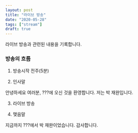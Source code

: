 ```yaml
---
layout: post
title: "라이브 방송"
date: "2020-05-28"
tags: ["stream"]
draft: true
---
```


라이브 방송과 관련된 내용을 기록합니다.

<!--more-->

### 방송의 흐름

1. 방송시작 전주(5분)

2. 인사말

안녕하세요 여러분,
???에 오신 것을 환영합니다.
저는 박 재완입니다.

3. 라이브 방송

4. 맺음말

지금까지 ???에서 박 재완이었습니다.
감사합니다.
